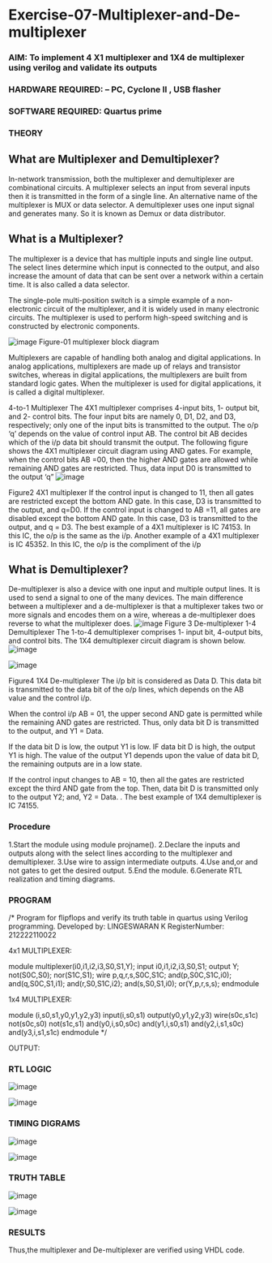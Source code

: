 # Exercise-07-Multiplexer-and-De-multiplexer
### AIM: To implement 4 X1 multiplexer and 1X4 de multiplexer using verilog and validate its outputs
### HARDWARE REQUIRED:  – PC, Cyclone II , USB flasher
### SOFTWARE REQUIRED:   Quartus prime
### THEORY 

## What are Multiplexer and Demultiplexer?
In-network transmission, both the multiplexer and demultiplexer are combinational circuits. A multiplexer selects an input from several inputs then it is transmitted in the form of a single line. An alternative name of the multiplexer is MUX or data selector. A demultiplexer uses one input signal and generates many. So it is known as Demux or data distributor.

## What is a Multiplexer?
The multiplexer is a device that has multiple inputs and single line output. The select lines determine which input is connected to the output, and also increase the amount of data that can be sent over a network within a certain time. It is also called a data selector.

The single-pole multi-position switch is a simple example of a non-electronic circuit of the multiplexer, and it is widely used in many electronic circuits. The multiplexer is used to perform high-speed switching and is constructed by electronic components.

![image](https://user-images.githubusercontent.com/36288975/170912485-73c395c7-23c0-4e78-a53d-a2f0d07d9662.png)
          Figure-01 multiplexer block diagram 

Multiplexers are capable of handling both analog and digital applications. In analog applications, multiplexers are made up of relays and transistor switches, whereas in digital applications, the multiplexers are built from standard logic gates. When the multiplexer is used for digital applications, it is called a digital multiplexer.

4-to-1 Multiplexer
The 4X1 multiplexer comprises 4-input bits, 1- output bit, and 2- control bits. The four input bits are namely 0, D1, D2, and D3, respectively; only one of the input bits is transmitted to the output. The o/p ‘q’ depends on the value of control input AB. The control bit AB decides which of the i/p data bit should transmit the output. The following figure shows the 4X1 multiplexer circuit diagram using AND gates. For example, when the control bits AB =00, then the higher AND gates are allowed while remaining AND gates are restricted. Thus, data input D0 is transmitted to the output ‘q”
![image](https://user-images.githubusercontent.com/36288975/170912568-3598c60a-5035-41f3-b0c4-ccedba13aca5.png)


Figure2 4X1 multiplexer 
If the control input is changed to 11, then all gates are restricted except the bottom AND gate. In this case, D3 is transmitted to the output, and q=D0. If the control input is changed to AB =11, all gates are disabled except the bottom AND gate. In this case, D3 is transmitted to the output, and q = D3. The best example of a 4X1 multiplexer is IC 74153. In this IC, the o/p is the same as the i/p. Another example of a 4X1 multiplexer is IC 45352. In this IC, the o/p is the compliment of the i/p


## What is Demultiplexer?
De-multiplexer is also a device with one input and multiple output lines. It is used to send a signal to one of the many devices. The main difference between a multiplexer and a de-multiplexer is that a multiplexer takes two or more signals and encodes them on a wire, whereas a de-multiplexer does reverse to what the multiplexer does.
![image](https://user-images.githubusercontent.com/36288975/170912606-a30e4b74-1726-4430-b245-2c3c3d9c232d.png)
Figure 3 De-multiplexer 
1-4 Demultiplexer
The 1-to-4 demultiplexer comprises 1- input bit, 4-output bits, and control bits. The 1X4 demultiplexer circuit diagram is shown below.![image](https://user-images.githubusercontent.com/36288975/170912683-00fb746a-1d45-4023-91d1-3a70b841073c.png)

![image](https://user-images.githubusercontent.com/36288975/170912741-7cbd52af-7e0d-4be3-b5c6-6fb9c4eca7c9.png)

Figure4 1X4 De-multiplexer 
The i/p bit is considered as Data D. This data bit is transmitted to the data bit of the o/p lines, which depends on the AB value and the control i/p.

When the control i/p AB = 01, the upper second AND gate is permitted while the remaining AND gates are restricted. Thus, only data bit D is transmitted to the output, and Y1 = Data.

If the data bit D is low, the output Y1 is low. IF data bit D is high, the output Y1 is high. The value of the output Y1 depends upon the value of data bit D, the remaining outputs are in a low state.

If the control input changes to AB = 10, then all the gates are restricted except the third AND gate from the top. Then, data bit D is transmitted only to the output Y2; and, Y2 = Data. . The best example of 1X4 demultiplexer is IC 74155.

 
 
### Procedure
1.Start the module using module projname().
2.Declare the inputs and outputs along with the select lines according to the multiplexer and demultiplexer.
3.Use wire to assign intermediate outputs.
4.Use and,or and not gates to get the desired output.
5.End the module.
6.Generate RTL realization and timing diagrams.



### PROGRAM 
/*
Program for flipflops  and verify its truth table in quartus using Verilog programming.
Developed by: LINGESWARAN K
RegisterNumber: 212222110022 



4x1 MULTIPLEXER:

module multiplexer(i0,i1,i2,i3,S0,S1,Y);
input i0,i1,i2,i3,S0,S1;
output Y;
not(S0C,S0);
nor(S1C,S1);
wire p,q,r,s,S0C,S1C;
and(p,S0C,S1C,i0);
and(q,S0C,S1,i1);
and(r,S0,S1C,i2);
and(s,S0,S1,i0);
or(Y,p,r,s,s);
endmodule


1x4 MULTIPLEXER:

module (i,s0,s1,y0,y1,y2,y3)
input(i,s0,s1)
output(y0,y1,y2,y3)
wire(s0c,s1c)
not(s0c,s0)
not(s1c,s1)
and(y0,i,s0,s0c)
and(y1,i,s0,s1)
and(y2,i,s1,s0c)
and(y3,i,s1,s1c)
endmodule
*/

OUTPUT:

### RTL LOGIC  

![image](https://user-images.githubusercontent.com/119103865/215309244-ee5f5064-4611-4fd3-ae3a-0ced7ed2c6f5.png)


![image](https://user-images.githubusercontent.com/119103865/215309256-3ea5adc0-0060-4874-9dcd-f9c3ac6a7529.png)





### TIMING DIGRAMS  

![image](https://user-images.githubusercontent.com/119103865/215309266-14324090-00c8-4612-99bd-09e3d1444e2e.png)


![image](https://user-images.githubusercontent.com/119103865/215309270-2191a36d-56bb-44a2-81d0-5ebe14eb64ba.png)



### TRUTH TABLE 

![image](https://user-images.githubusercontent.com/119103865/215309281-a13cc5d9-7bb7-4536-bda5-804dba5417b9.png)


![image](https://user-images.githubusercontent.com/119103865/215309286-674f20ca-acd7-41cc-a71c-7866578713c6.png)



### RESULTS 

Thus,the multiplexer and De-multiplexer are verified using VHDL code.
